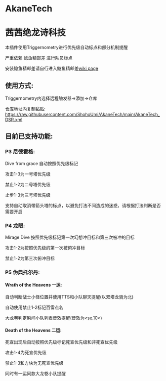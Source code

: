 # AkaneTech
# 茜茜绝龙诗科技

本插件使用Triggernometry进行优先级自动标点和部分机制提醒

严重依赖 鲶鱼精邮差 进行队员标点

安装鲶鱼精邮差请自行进入鲶鱼精邮差[wiki page](https://github.com/Natsukage/PostNamazu/wiki)
## 使用方式:
Triggernometry内选择远程触发器->添加->仓库

仓库地址内复制黏贴: https://raw.githubusercontent.com/ShohoUmi/AkaneTech/main/AkaneTech_DSR.xml

## 目前已支持功能:

### P3 尼德霍格:
Dive from grace 自动按照优先级标记

攻击1-3为一号塔优先级

禁止1-2为二号塔优先级

止步1-3为三号塔优先级

支持自动取消带箭头塔的标点，以避免打法不同造成的迷惑，请根据打法判断是否需要开启

### P4 龙眼:
Mirage Dive 按照优先级标记第一次幻想冲目标和第三次被冲的目标

攻击1-2为按照优先级的第一次被俯冲目标

禁止1-2为第三次俯冲目标

### P5 伪典托尔丹:
#### Wrath of the Heavens 一运:
自动判断战士小怪位置并使用TTS和小队聊天提醒(以双塔龙骑为北)

自动使用禁止1-2标记百雷点名

大龙卷判定瞬间小队列表音效提醒(音效为<se.10>)
#### Death of the Heavens 二运:
死宣出现后自动按照优先级标记死宣优先级和非死宣优先级

攻击1-4为死宣优先级

禁止1-3和方块为无死宣优先级

同时有一运同款大龙卷小队提醒

